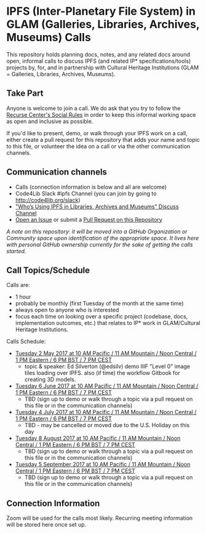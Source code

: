 # IPFS (Inter-Planetary File System) in GLAM (Galleries, Libraries, Archives, Museums) Calls

This repository holds planning docs, notes, and any related docs around open, informal calls to discuss IPFS (and related IP* specifications/tools) projects by, for, and in partnership with Cultural Heritage Institutions (GLAM = Galleries, Libraries, Archives, Museums).

## Take Part

Anyone is welcome to join a call. We do ask that you try to follow the [Recurse Center's Social Rules](https://www.recurse.com/manual#sub-sec-social-rules) in order to keep this informal working space as open and inclusive as possible.

If you'd like to present, demo, or walk through your IPFS work on a call, either create a pull request for this repository that adds your name and topic to this file, or volunteer the idea on a call or via the other communication channels.

## Communication channels

* Calls (connection information is below and all are welcome)
* Code4Lib Slack #ipfs Channel (you can join by going to http://code4lib.org/slack)
* ["Who’s Using IPFS in Libraries, Archives and Museums" Discuss Channel](https://discuss.ipfs.io/t/whos-using-ipfs-in-libraries-archives-and-museums/130)
* [Open an Issue](https://github.com/cmh2166/IPFS-GLAM-Calls/issues) or submit a [Pull Request on this Repository](https://github.com/cmh2166/IPFS-GLAM-Calls/pulls)

*A note on this repository: it will be moved into a GitHub Organization or Community space upon identification of the appropriate space. It lives here with personal GitHub ownership currently for the sake of getting the calls started.*

## Call Topics/Schedule

Calls are:

* 1 hour
* probably be monthly (first Tuesday of the month at the same time)
* always open to anyone who is interested
* focus each time on looking over a specific project (codebase, docs, implementation outcomes, etc.) that relates to IP* work in GLAM/Cultural Heritage Institutions.

Calls Schedule:

* [Tuesday 2 May 2017 at 10 AM Pacific / 11 AM Mountain / Noon Central / 1 PM Eastern / 6 PM BST / 7 PM CEST](Notes/2017-05-02.mdd)
  * topic & speaker: Ed Silverton (@edsilv) demo IIIF "Level 0" image tiles loading over IPFS. also (if time) the workflow Gitbook for creating 3D models.
* [Tuesday 6 June 2017 at 10 AM Pacific / 11 AM Mountain / Noon Central / 1 PM Eastern / 6 PM BST / 7 PM CEST](Notes/2017-06-06.mdd)
  * TBD (sign up to demo or walk through a topic via a pull request on this file or in the communication channels)
* [Tuesday 4 July 2017 at 10 AM Pacific / 11 AM Mountain / Noon Central / 1 PM Eastern / 6 PM BST / 7 PM CEST](Notes/2017-07-04.mdd)
  * TBD - may be cancelled or moved due to the U.S. Holiday on this day
* [Tuesday 8 August 2017 at 10 AM Pacific / 11 AM Mountain / Noon Central / 1 PM Eastern / 6 PM BST / 7 PM CEST](Notes/2017-08-08.mdd)
  * TBD (sign up to demo or walk through a topic via a pull request on this file or in the communication channels)
* [Tuesday 5 September 2017 at 10 AM Pacific / 11 AM Mountain / Noon Central / 1 PM Eastern / 6 PM BST / 7 PM CEST](Notes/2017-09-05.mdd)
  * TBD (sign up to demo or walk through a topic via a pull request on this file or in the communication channels)

## Connection Information

Zoom will be used for the calls most likely. Recurring meeting information will be stored here once set up.
